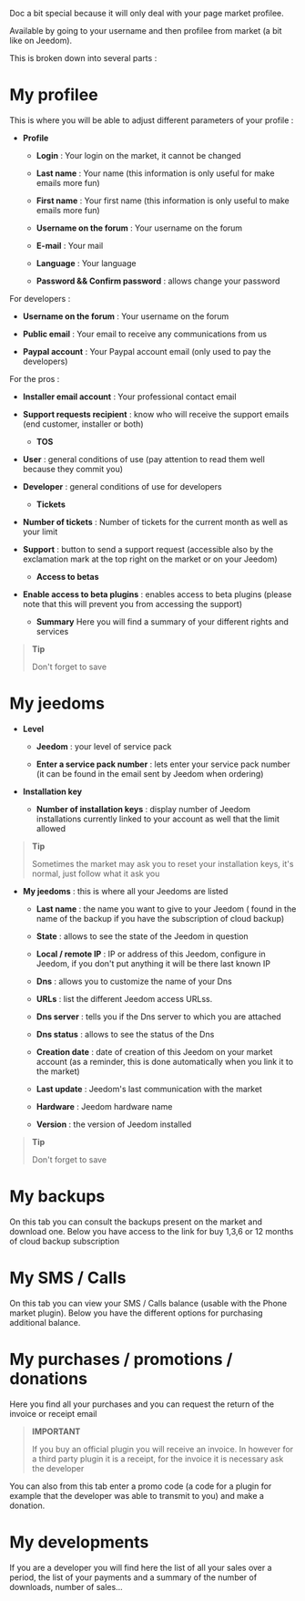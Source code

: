 Doc a bit special because it will only deal with your page
market profilee.

Available by going to your username and then profilee from
market (a bit like on Jeedom).

This is broken down into several parts :

My profilee 
==========

This is where you will be able to adjust different parameters of your
profile :

-   **Profile**

    -   **Login** : Your login on the market, it cannot be changed

    -   **Last name** : Your name (this information is only useful for
        make emails more fun)

    -   **First name** : Your first name (this information is only useful
        to make emails more fun)

    -   **Username on the forum** : Your username on the forum

    -   **E-mail** : Your mail

    -   **Language** : Your language

    -   **Password &amp;&amp; Confirm password** : allows
        change your password

For developers :

-   **Username on the forum** : Your username on the forum

-   **Public email** : Your email to receive any
    communications from us

-   **Paypal account** : Your Paypal account email (only used
    to pay the developers)

For the pros :

-   **Installer email account** : Your professional contact email

-   **Support requests recipient** : know who will receive the
    support emails (end customer, installer or both)

    -   **TOS**

-   **User** : general conditions of use (pay attention to
    read them well because they commit you)

-   **Developer** : general conditions of use for
    developers

    -   **Tickets**

-   **Number of tickets** : Number of tickets for the current month
    as well as your limit

-   **Support** : button to send a support request (accessible
    also by the exclamation mark at the top right on the market or
    on your Jeedom)

    -   **Access to betas**

-   **Enable access to beta plugins** : enables access to
    beta plugins (please note that this will prevent you from accessing the support)

    -   **Summary** Here you will find a summary of your different
        rights and services

> **Tip**
>
> Don&#39;t forget to save

My jeedoms 
===========

-   **Level**

    -   **Jeedom** : your level of service pack

    -   **Enter a service pack number** : lets enter your
        service pack number (it can be found in the email sent by
        Jeedom when ordering)

-   **Installation key**

    -   **Number of installation keys** : display number
        of Jeedom installations currently linked to your account as well
        that the limit allowed

> **Tip**
>
> Sometimes the market may ask you to reset
> your installation keys, it&#39;s normal, just follow what it
> ask you

-   **My jeedoms** : this is where all your Jeedoms are listed

    -   **Last name** : the name you want to give to your Jeedom (
        found in the name of the backup if you have the subscription of
        cloud backup)

    -   **State** : allows to see the state of the Jeedom in question

    -   **Local / remote IP** : IP or address of this Jeedom,
        configure in Jeedom, if you don&#39;t put anything it will be there
        last known IP

    -   **Dns** : allows you to customize the name of your Dns

    -   **URLs** : list the different Jeedom access URLss.

    -   **Dns server** : tells you if the Dns server to which you
        are attached

    -   **Dns status** : allows to see the status of the Dns

    -   **Creation date** : date of creation of this Jeedom on your
        market account (as a reminder, this is done automatically when
        you link it to the market)

    -   **Last update** : Jeedom&#39;s last communication with
        the market

    -   **Hardware** : Jeedom hardware name

    -   **Version** : the version of Jeedom installed

> **Tip**
>
> Don&#39;t forget to save

My backups 
===========

On this tab you can consult the backups present on the
market and download one. Below you have access to the link for
buy 1,3,6 or 12 months of cloud backup subscription

My SMS / Calls 
==============

On this tab you can view your SMS / Calls balance
(usable with the Phone market plugin). Below you have the
different options for purchasing additional balance.

My purchases / promotions / donations 
======================

Here you find all your purchases and you can request the return of the
invoice or receipt email

> **IMPORTANT**
>
> If you buy an official plugin you will receive an invoice. In
> however for a third party plugin it is a receipt, for the invoice it is necessary
> ask the developer

You can also from this tab enter a promo code (a code
for a plugin for example that the developer was able to transmit to you) and
make a donation.

My developments 
=================

If you are a developer you will find here the list of all your
sales over a period, the list of your payments and a summary of the
number of downloads, number of sales…
